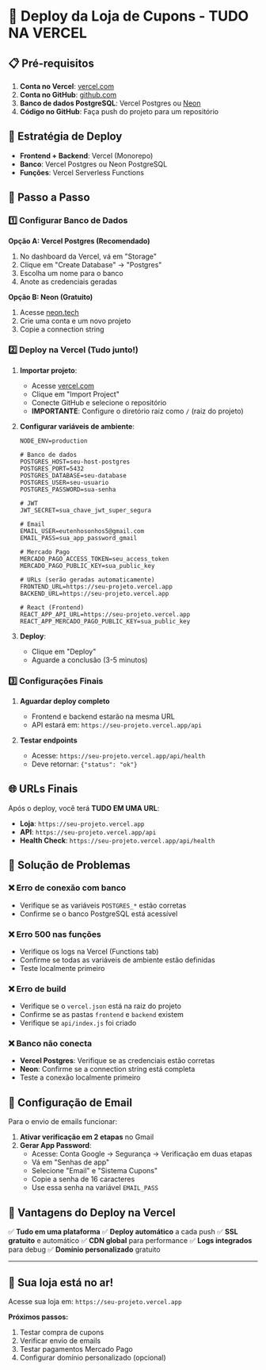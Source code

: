 # 🚀 Deploy da Loja de Cupons - TUDO NA VERCEL

## 📋 Pré-requisitos

1. **Conta no Vercel**: [vercel.com](https://vercel.com)
2. **Conta no GitHub**: [github.com](https://github.com)
3. **Banco de dados PostgreSQL**: Vercel Postgres ou [Neon](https://neon.tech)
4. **Código no GitHub**: Faça push do projeto para um repositório

## 🎯 Estratégia de Deploy

- **Frontend + Backend**: Vercel (Monorepo)
- **Banco**: Vercel Postgres ou Neon PostgreSQL
- **Funções**: Vercel Serverless Functions

## 🔧 Passo a Passo

### 1️⃣ **Configurar Banco de Dados**

**Opção A: Vercel Postgres (Recomendado)**
1. No dashboard da Vercel, vá em "Storage"
2. Clique em "Create Database" → "Postgres"
3. Escolha um nome para o banco
4. Anote as credenciais geradas

**Opção B: Neon (Gratuito)**
1. Acesse [neon.tech](https://neon.tech)
2. Crie uma conta e um novo projeto
3. Copie a connection string

### 2️⃣ **Deploy na Vercel (Tudo junto!)**

1. **Importar projeto**:
   - Acesse [vercel.com](https://vercel.com)
   - Clique em "Import Project"
   - Conecte GitHub e selecione o repositório
   - **IMPORTANTE**: Configure o diretório raiz como `/` (raiz do projeto)

2. **Configurar variáveis de ambiente**:
   ```env
   NODE_ENV=production
   
   # Banco de dados
   POSTGRES_HOST=seu-host-postgres
   POSTGRES_PORT=5432
   POSTGRES_DATABASE=seu-database
   POSTGRES_USER=seu-usuario
   POSTGRES_PASSWORD=sua-senha
   
   # JWT
   JWT_SECRET=sua_chave_jwt_super_segura
   
   # Email
   EMAIL_USER=eutenhosonhos5@gmail.com
   EMAIL_PASS=sua_app_password_gmail
   
   # Mercado Pago
   MERCADO_PAGO_ACCESS_TOKEN=seu_access_token
   MERCADO_PAGO_PUBLIC_KEY=sua_public_key
   
   # URLs (serão geradas automaticamente)
   FRONTEND_URL=https://seu-projeto.vercel.app
   BACKEND_URL=https://seu-projeto.vercel.app
   
   # React (Frontend)
   REACT_APP_API_URL=https://seu-projeto.vercel.app
   REACT_APP_MERCADO_PAGO_PUBLIC_KEY=sua_public_key
   ```

3. **Deploy**:
   - Clique em "Deploy"
   - Aguarde a conclusão (3-5 minutos)

### 3️⃣ **Configurações Finais**

1. **Aguardar deploy completo**
   - Frontend e backend estarão na mesma URL
   - API estará em: `https://seu-projeto.vercel.app/api`

2. **Testar endpoints**
   - Acesse: `https://seu-projeto.vercel.app/api/health`
   - Deve retornar: `{"status": "ok"}`

## 🌐 URLs Finais

Após o deploy, você terá **TUDO EM UMA URL**:

- **Loja**: `https://seu-projeto.vercel.app`
- **API**: `https://seu-projeto.vercel.app/api`
- **Health Check**: `https://seu-projeto.vercel.app/api/health`

## 🔧 Solução de Problemas

### ❌ Erro de conexão com banco
- Verifique se as variáveis `POSTGRES_*` estão corretas
- Confirme se o banco PostgreSQL está acessível

### ❌ Erro 500 nas funções
- Verifique os logs na Vercel (Functions tab)
- Confirme se todas as variáveis de ambiente estão definidas
- Teste localmente primeiro

### ❌ Erro de build
- Verifique se o `vercel.json` está na raiz do projeto
- Confirme se as pastas `frontend` e `backend` existem
- Verifique se `api/index.js` foi criado

### ❌ Banco não conecta
- **Vercel Postgres**: Verifique se as credenciais estão corretas
- **Neon**: Confirme se a connection string está completa
- Teste a conexão localmente primeiro

## 📧 Configuração de Email

Para o envio de emails funcionar:

1. **Ativar verificação em 2 etapas** no Gmail
2. **Gerar App Password**:
   - Acesse: Conta Google → Segurança → Verificação em duas etapas
   - Vá em "Senhas de app"
   - Selecione "Email" e "Sistema Cupons"
   - Copie a senha de 16 caracteres
   - Use essa senha na variável `EMAIL_PASS`

## 🎯 Vantagens do Deploy na Vercel

✅ **Tudo em uma plataforma**
✅ **Deploy automático** a cada push
✅ **SSL gratuito** e automático
✅ **CDN global** para performance
✅ **Logs integrados** para debug
✅ **Domínio personalizado** gratuito

---

## 🚀 **Sua loja está no ar!**

Acesse sua loja em: `https://seu-projeto.vercel.app`

**Próximos passos:**
1. Testar compra de cupons
2. Verificar envio de emails
3. Testar pagamentos Mercado Pago
4. Configurar domínio personalizado (opcional)